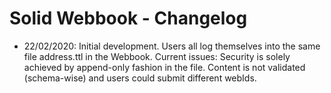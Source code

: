 # Solid Webbook - Changelog

* 22/02/2020: Initial development. Users all log themselves into the same file address.ttl in the Webbook. Current issues: Security is solely achieved by append-only fashion in the file. Content is not validated (schema-wise) and users could submit different webIds.